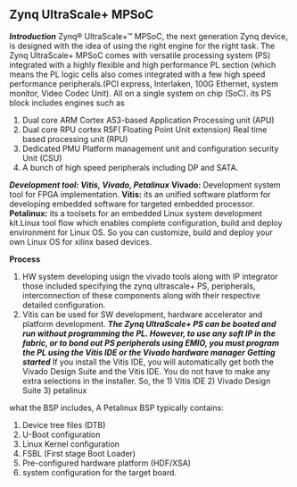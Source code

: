 ## Zynq UltraScale+ MPSoC
***Introduction***
Zynq® UltraScale+™ MPSoC, the next generation Zynq device, is designed with the idea of using the right engine for the right task. 
The Zynq UltraScale+ MPSoC comes with versatile processing system (PS) integrated with a highly flexible and high performance PL section (which means
the PL logic cells also comes integrated with a few high speed performance peripherals.(PCI express, Interlaken, 100G Ethernet, system monitor, Video Codec Unit).
All on a single system on chip (SoC).  its PS block includes engines such as 
1. Dual core ARM Cortex A53-based Application Processing unit (APU)
2. Dual core RPU cortex R5F( Floating Point Unit extension) Real time based processing unit (RPU)
3. Dedicated PMU Platform management unit and configuration security Unit (CSU)
4. A bunch of high speed peripherals including DP and SATA.

***Development tool: Vitis, Vivado, Petalinux***
**Vivado:** Development system tool for FPGA implementation.
**Vitis:** its an unified software platform for developing embedded software for targeted embedded processor.
**Petalinux:** its a toolsets for an embedded Linux system development kit.Linux tool flow which enables complete configuration, build and deploy environment for Linux OS. So you can customize, build and deploy your own Linux OS for xilinx based devices.

**Process**
1. HW system developing usign the vivado tools along  with IP integrator those included specifying the zynq ultrascale+ PS, peripherals, interconnection of these components along with their respective detailed configuration.
2. Vitis can be used for SW development, hardware accelerator and  platform development.
***The Zynq UltraScale+ PS can be booted and run without programming the PL. However, to use any soft IP in the fabric, or to bond out PS peripherals using EMIO, you must program the PL using the Vitis IDE or the Vivado hardware manager***
                             ***Getting started***
If you install the Vitis IDE, you will automatically get both the Vivado Design Suite and the Vitis IDE. You do not have to make any extra selections in the installer.
So, the 1) Vitis IDE  2) Vivado Design Suite 3) petalinux



what the BSP includes, A Petalinux BSP typically contains:
1. Device tree files (DTB)
2. U-Boot configuration
3. Linux Kernel configuration
4. FSBL (First stage Boot Loader)
5. Pre-configured hardware platform (HDF/XSA)
6. system configuration for the target board.
   


